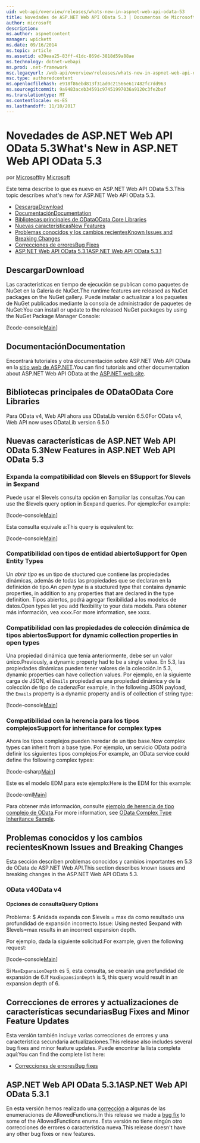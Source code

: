 ```yaml
---
uid: web-api/overview/releases/whats-new-in-aspnet-web-api-odata-53
title: Novedades de ASP.NET Web API OData 5.3 | Documentos de Microsoft
author: microsoft
description: 
ms.author: aspnetcontent
manager: wpickett
ms.date: 09/16/2014
ms.topic: article
ms.assetid: e39eaa25-83ff-41dc-869d-3818d59a88ae
ms.technology: dotnet-webapi
ms.prod: .net-framework
msc.legacyurl: /web-api/overview/releases/whats-new-in-aspnet-web-api-odata-53
msc.type: authoredcontent
ms.openlocfilehash: e918f86ebd813f31ad0c21566e617482fc7dd963
ms.sourcegitcommit: 9a9483aceb34591c97451997036a9120c3fe2baf
ms.translationtype: MT
ms.contentlocale: es-ES
ms.lasthandoff: 11/10/2017
---
```

<a name="whats-new-in-aspnet-web-api-odata-53"></a><span data-ttu-id="162fe-102">Novedades de ASP.NET Web API OData 5.3</span><span class="sxs-lookup"><span data-stu-id="162fe-102">What's New in ASP.NET Web API OData 5.3</span></span>
====================
<span data-ttu-id="162fe-103">por [Microsoft](https://github.com/microsoft)</span><span class="sxs-lookup"><span data-stu-id="162fe-103">by [Microsoft](https://github.com/microsoft)</span></span>

<span data-ttu-id="162fe-104">Este tema describe lo que es nuevo en ASP.NET Web API OData 5.3.</span><span class="sxs-lookup"><span data-stu-id="162fe-104">This topic describes what's new for ASP.NET Web API OData 5.3.</span></span>

- [<span data-ttu-id="162fe-105">Descarga</span><span class="sxs-lookup"><span data-stu-id="162fe-105">Download</span></span>](#download)
- [<span data-ttu-id="162fe-106">Documentación</span><span class="sxs-lookup"><span data-stu-id="162fe-106">Documentation</span></span>](#documentation)
- [<span data-ttu-id="162fe-107">Bibliotecas principales de OData</span><span class="sxs-lookup"><span data-stu-id="162fe-107">OData Core Libraries</span></span>](#corelib)
- [<span data-ttu-id="162fe-108">Nuevas características</span><span class="sxs-lookup"><span data-stu-id="162fe-108">New Features</span></span>](#newf)
- [<span data-ttu-id="162fe-109">Problemas conocidos y los cambios recientes</span><span class="sxs-lookup"><span data-stu-id="162fe-109">Known Issues and Breaking Changes</span></span>](#known-issues)
- [<span data-ttu-id="162fe-110">Correcciones de errores</span><span class="sxs-lookup"><span data-stu-id="162fe-110">Bug Fixes</span></span>](#bug-fixes)
- [<span data-ttu-id="162fe-111">ASP.NET Web API OData 5.3.1</span><span class="sxs-lookup"><span data-stu-id="162fe-111">ASP.NET Web API OData 5.3.1</span></span>](#OD)

<a id="download"></a>
## <a name="download"></a><span data-ttu-id="162fe-112">Descargar</span><span class="sxs-lookup"><span data-stu-id="162fe-112">Download</span></span>

<span data-ttu-id="162fe-113">Las características en tiempo de ejecución se publican como paquetes de NuGet en la Galería de NuGet.</span><span class="sxs-lookup"><span data-stu-id="162fe-113">The runtime features are released as NuGet packages on the NuGet gallery.</span></span> <span data-ttu-id="162fe-114">Puede instalar o actualizar a los paquetes de NuGet publicados mediante la consola de administrador de paquetes de NuGet:</span><span class="sxs-lookup"><span data-stu-id="162fe-114">You can install or update to the released NuGet packages by using the NuGet Package Manager Console:</span></span>

[!code-console[Main](whats-new-in-aspnet-web-api-odata-53/samples/sample1.cmd)]

<a id="documentation"></a>
## <a name="documentation"></a><span data-ttu-id="162fe-115">Documentación</span><span class="sxs-lookup"><span data-stu-id="162fe-115">Documentation</span></span>

<span data-ttu-id="162fe-116">Encontrará tutoriales y otra documentación sobre ASP.NET Web API OData en la [sitio web de ASP.NET](../odata-support-in-aspnet-web-api/index.md).</span><span class="sxs-lookup"><span data-stu-id="162fe-116">You can find tutorials and other documentation about ASP.NET Web API OData at the [ASP.NET web site](../odata-support-in-aspnet-web-api/index.md).</span></span>

<a id="corelib"></a>
## <a name="odata-core-libraries"></a><span data-ttu-id="162fe-117">Bibliotecas principales de OData</span><span class="sxs-lookup"><span data-stu-id="162fe-117">OData Core Libraries</span></span>

<span data-ttu-id="162fe-118">Para OData v4, Web API ahora usa ODataLib versión 6.5.0</span><span class="sxs-lookup"><span data-stu-id="162fe-118">For OData v4, Web API now uses ODataLib version 6.5.0</span></span>

<a id="newf"></a>
## <a name="new-features-in-aspnet-web-api-odata-53"></a><span data-ttu-id="162fe-119">Nuevas características de ASP.NET Web API OData 5.3</span><span class="sxs-lookup"><span data-stu-id="162fe-119">New Features in ASP.NET Web API OData 5.3</span></span>

### <a name="support-for-levels-in-expand"></a><span data-ttu-id="162fe-120">Expanda la compatibilidad con $levels en $</span><span class="sxs-lookup"><span data-stu-id="162fe-120">Support for $levels in $expand</span></span>

<span data-ttu-id="162fe-121">Puede usar el $levels consulta opción en $ampliar las consultas.</span><span class="sxs-lookup"><span data-stu-id="162fe-121">You can use the $levels query option in $expand queries.</span></span> <span data-ttu-id="162fe-122">Por ejemplo:</span><span class="sxs-lookup"><span data-stu-id="162fe-122">For example:</span></span>

[!code-console[Main](whats-new-in-aspnet-web-api-odata-53/samples/sample2.cmd)]

<span data-ttu-id="162fe-123">Esta consulta equivale a:</span><span class="sxs-lookup"><span data-stu-id="162fe-123">This query is equivalent to:</span></span>

[!code-console[Main](whats-new-in-aspnet-web-api-odata-53/samples/sample3.cmd)]

<a id="open-entity-types"></a>
### <a name="support-for-open-entity-types"></a><span data-ttu-id="162fe-124">Compatibilidad con tipos de entidad abierto</span><span class="sxs-lookup"><span data-stu-id="162fe-124">Support for Open Entity Types</span></span>

<span data-ttu-id="162fe-125">Un *abrir tipo* es un tipo de stuctured que contiene las propiedades dinámicas, además de todas las propiedades que se declaran en la definición de tipo.</span><span class="sxs-lookup"><span data-stu-id="162fe-125">An *open type* is a stuctured type that contains dynamic properties, in addition to any properties that are declared in the type definition.</span></span> <span data-ttu-id="162fe-126">Tipos abiertos, podrá agregar flexibilidad a los modelos de datos.</span><span class="sxs-lookup"><span data-stu-id="162fe-126">Open types let you add flexibility to your data models.</span></span> <span data-ttu-id="162fe-127">Para obtener más información, vea xxxx.</span><span class="sxs-lookup"><span data-stu-id="162fe-127">For more information, see xxxx.</span></span>

### <a name="support-for-dynamic-collection-properties-in-open-types"></a><span data-ttu-id="162fe-128">Compatibilidad con las propiedades de colección dinámica de tipos abiertos</span><span class="sxs-lookup"><span data-stu-id="162fe-128">Support for dynamic collection properties in open types</span></span>

<span data-ttu-id="162fe-129">Una propiedad dinámica que tenía anteriormente, debe ser un valor único.</span><span class="sxs-lookup"><span data-stu-id="162fe-129">Previously, a dynamic property had to be a single value.</span></span> <span data-ttu-id="162fe-130">En 5.3, las propiedades dinámicas pueden tener valores de la colección.</span><span class="sxs-lookup"><span data-stu-id="162fe-130">In 5.3, dynamic properties can have collection values.</span></span> <span data-ttu-id="162fe-131">Por ejemplo, en la siguiente carga de JSON, el `Emails` propiedad es una propiedad dinámica y de la colección de tipo de cadena:</span><span class="sxs-lookup"><span data-stu-id="162fe-131">For example, in the following JSON payload, the `Emails` property is a dynamic property and is of collection of string type:</span></span>

[!code-console[Main](whats-new-in-aspnet-web-api-odata-53/samples/sample4.cmd)]

### <a name="support-for-inheritance-for-complex-types"></a><span data-ttu-id="162fe-132">Compatibilidad con la herencia para los tipos complejos</span><span class="sxs-lookup"><span data-stu-id="162fe-132">Support for inheritance for complex types</span></span>

<span data-ttu-id="162fe-133">Ahora los tipos complejos pueden heredar de un tipo base.</span><span class="sxs-lookup"><span data-stu-id="162fe-133">Now complex types can inherit from a base type.</span></span> <span data-ttu-id="162fe-134">Por ejemplo, un servicio OData podría definir los siguientes tipos complejos:</span><span class="sxs-lookup"><span data-stu-id="162fe-134">For example, an OData service could define the following complex types:</span></span>

[!code-csharp[Main](whats-new-in-aspnet-web-api-odata-53/samples/sample5.cs)]

<span data-ttu-id="162fe-135">Este es el modelo EDM para este ejemplo:</span><span class="sxs-lookup"><span data-stu-id="162fe-135">Here is the EDM for this example:</span></span>

[!code-xml[Main](whats-new-in-aspnet-web-api-odata-53/samples/sample6.xml?highlight=8,15)]

<span data-ttu-id="162fe-136">Para obtener más información, consulte [ejemplo de herencia de tipo complejo de OData](http://aspnet.codeplex.com/SourceControl/latest#Samples/WebApi/OData/v4/ODataComplexTypeInheritanceSample/ReadMe.txt).</span><span class="sxs-lookup"><span data-stu-id="162fe-136">For more information, see [OData Complex Type Inheritance Sample](http://aspnet.codeplex.com/SourceControl/latest#Samples/WebApi/OData/v4/ODataComplexTypeInheritanceSample/ReadMe.txt).</span></span>

<a id="known-issues"></a>
## <a name="known-issues-and-breaking-changes"></a><span data-ttu-id="162fe-137">Problemas conocidos y los cambios recientes</span><span class="sxs-lookup"><span data-stu-id="162fe-137">Known Issues and Breaking Changes</span></span>

<span data-ttu-id="162fe-138">Esta sección describen problemas conocidos y cambios importantes en 5.3 de OData de ASP.NET Web API.</span><span class="sxs-lookup"><span data-stu-id="162fe-138">This section describes known issues and breaking changes in the ASP.NET Web API OData 5.3.</span></span>

### <a name="odata-v4"></a><span data-ttu-id="162fe-139">OData v4</span><span class="sxs-lookup"><span data-stu-id="162fe-139">OData v4</span></span>

#### <a name="query-options"></a><span data-ttu-id="162fe-140">Opciones de consulta</span><span class="sxs-lookup"><span data-stu-id="162fe-140">Query Options</span></span>

<span data-ttu-id="162fe-141">Problema: $ Anidada expanda con $levels = max da como resultado una profundidad de expansión incorrecto.</span><span class="sxs-lookup"><span data-stu-id="162fe-141">Issue: Using nested $expand with $levels=max results in an incorrect expansion depth.</span></span>

<span data-ttu-id="162fe-142">Por ejemplo, dada la siguiente solicitud:</span><span class="sxs-lookup"><span data-stu-id="162fe-142">For example, given the following request:</span></span>

[!code-console[Main](whats-new-in-aspnet-web-api-odata-53/samples/sample7.cmd)]

<span data-ttu-id="162fe-143">Si `MaxExpansionDepth` es 5, esta consulta, se crearán una profundidad de expansión de 6.</span><span class="sxs-lookup"><span data-stu-id="162fe-143">If `MaxExpansionDepth` is 5, this query would result in an expansion depth of 6.</span></span>

<a id="bug-fixes"></a>
## <a name="bug-fixes-and-minor-feature-updates"></a><span data-ttu-id="162fe-144">Correcciones de errores y actualizaciones de características secundarias</span><span class="sxs-lookup"><span data-stu-id="162fe-144">Bug Fixes and Minor Feature Updates</span></span>

<span data-ttu-id="162fe-145">Esta versión también incluye varias correcciones de errores y una característica secundaria actualizaciones.</span><span class="sxs-lookup"><span data-stu-id="162fe-145">This release also includes several bug fixes and minor feature updates.</span></span> <span data-ttu-id="162fe-146">Puede encontrar la lista completa aquí:</span><span class="sxs-lookup"><span data-stu-id="162fe-146">You can find the complete list here:</span></span>

- [<span data-ttu-id="162fe-147">Correcciones de errores</span><span class="sxs-lookup"><span data-stu-id="162fe-147">Bug fixes</span></span>](https://aspnetwebstack.codeplex.com/workitem/list/advanced?keyword=&status=All&type=All&priority=All&release=v5.3%20Beta&assignedTo=All&component=Web%20API|Web%20API%20OData&sortField=AssignedTo&sortDirection=Ascending&page=0&reasonClosed=Fixed)

<a id="OD"></a>
## <a name="aspnet-web-api-odata-531"></a><span data-ttu-id="162fe-148">ASP.NET Web API OData 5.3.1</span><span class="sxs-lookup"><span data-stu-id="162fe-148">ASP.NET Web API OData 5.3.1</span></span>

<span data-ttu-id="162fe-149">En esta versión hemos realizado una [corrección](https://aspnetwebstack.codeplex.com/workitem/list/advanced?keyword=&amp;status=All&amp;type=All&amp;priority=All&amp;release=v5.3.1%20Beta&amp;assignedTo=All&amp;component=Web%20API%20OData&amp;sortField=LastUpdatedDate&amp;sortDirection=Descending&amp;page=0&amp;reasonClosed=All) a algunas de las enumeraciones de AllowedFunctions.</span><span class="sxs-lookup"><span data-stu-id="162fe-149">In this release we made a [bug fix](https://aspnetwebstack.codeplex.com/workitem/list/advanced?keyword=&amp;status=All&amp;type=All&amp;priority=All&amp;release=v5.3.1%20Beta&amp;assignedTo=All&amp;component=Web%20API%20OData&amp;sortField=LastUpdatedDate&amp;sortDirection=Descending&amp;page=0&amp;reasonClosed=All) to some of the AllowedFunctions enums.</span></span> <span data-ttu-id="162fe-150">Esta versión no tiene ningún otro correcciones de errores o característica nueva.</span><span class="sxs-lookup"><span data-stu-id="162fe-150">This release doesn't have any other bug fixes or new features.</span></span>
